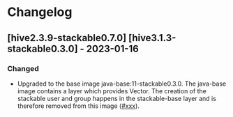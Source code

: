 # Changelog

## [hive2.3.9-stackable0.7.0] [hive3.1.3-stackable0.3.0] - 2023-01-16

### Changed

- Upgraded to the base image java-base:11-stackable0.3.0. The java-base image
  contains a layer which provides Vector. The creation of the stackable user
  and group happens in the stackable-base layer and is therefore removed from
  this image ([#xxx]).

[#xxx]: https://github.com/stackabletech/docker-images/pull/xxx

